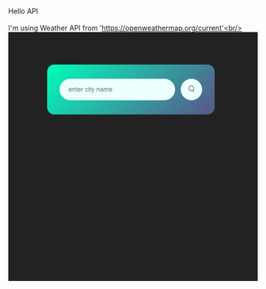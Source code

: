 <br> Hello API <br/>
<br> I'm using Weather API from 'https://openweathermap.org/current'<br/>
![image alt](https://github.com/soklimkhy/API-Weather/blob/20cea2dab3da54b840b6ef307a2cf738a1176237/First%20interface.png)
